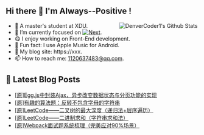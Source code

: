 ## Hi there 👋 I'm Always--Positive !
<div>
  <img alt="DenverCoder1's Github Stats" src="https://denvercoder1-github-readme-stats.vercel.app/api?username=qq1120637483&show_icons=true&count_private=true&theme=react&hide_border=true&hide_title=true&bg_color=1F222E&title_color=F85D7F&icon_color=F8D866" align= "right" />

- 🎒 A master's student at XDU. 
- 🔬 I’m currently focused on [![Next](https://img.shields.io/badge/-Next-brightgreen)](https://). 
- 😋 I enjoy working on Front-End development.
- 🎵 Fun fact: I use Apple Music for Android.
- 📝 My blog site: https://xxx.
- 📫 How to reach me:  1120637483@qq.com.
</div>  


## 📕 Latest Blog Posts

<!-- BLOG-POST-LIST:START -->
- [[原]Egg.js中封装Ajax，异步改变数据状态与分页功能的实现](https://blog.csdn.net/sinat_41696687/article/details/121725133)
- [[原]有趣的算法题：反转不包含字母的字符串](https://blog.csdn.net/sinat_41696687/article/details/121712006)
- [[原]LeetCode——二叉树的最大深度（递归法+层序遍历）](https://blog.csdn.net/sinat_41696687/article/details/121690509)
- [[原]LeetCode——二进制求和（字符串求和法）](https://blog.csdn.net/sinat_41696687/article/details/121669304)
- [[原]Webpack面试题系统梳理（完美应对90%场景）](https://blog.csdn.net/sinat_41696687/article/details/121649849)
<!-- BLOG-POST-LIST:END -->









